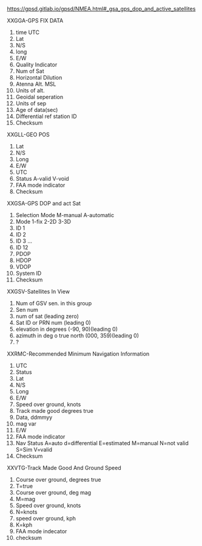 https://gpsd.gitlab.io/gpsd/NMEA.html#_gsa_gps_dop_and_active_satellites

XXGGA-GPS FIX DATA
1. time UTC
2. Lat
3. N/S
4. long
5. E/W
6. Quality Indicator
7. Num of Sat
8. Horizontal Dilution
9. Atenna Alt. MSL
10. Units of alt.
11. Geoidal seperation
12. Units of sep
13. Age of data(sec)
14. Differential ref station ID
15. Checksum

XXGLL-GEO POS
1. Lat
2. N/S
3. Long
4. E/W
5. UTC
6. Status A-valid V-void
7. FAA mode indicator
8. Checksum

XXGSA-GPS DOP and act Sat
1. Selection Mode M-manual A-automatic
2. Mode 1-fix 2-2D 3-3D
3. ID 1
4. ID 2
5. ID 3
...
14. ID 12
15. PDOP
16. HDOP
17. VDOP
18. System ID
19. Checksum

XXGSV-Satellites In View
1. Num of GSV sen. in this group
2. Sen num
3. num of sat (leading zero)
4. Sat ID or PRN num (leading 0)
5. elevation in degrees (-90, 90)(leading 0)
6. azimuth in deg o true north (000, 359)(leading 0)
7. ?

XXRMC-Recommended Minimum Navigation Information
1. UTC
2. Status
3. Lat
4. N/S
5. Long
6. E/W
7. Speed over ground, knots
8. Track made good degrees true
9. Data, ddmmyy
10. mag var
11. E/W
12. FAA mode indicator
13. Nav Status A=auto d=differential E=estimated M=manual N=not valid S=Sim V=valid
14. Checksum

XXVTG-Track Made Good And Ground Speed
1. Course over ground, degrees true
2. T=true
3. Course over ground, deg mag
4. M=mag
5. Speed over ground, knots
6. N=knots
7. speed over ground, kph
8. K=kph
9. FAA mode indecator
10. checksum

